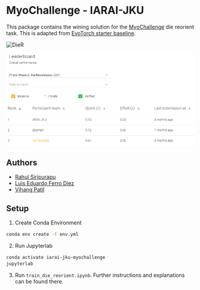 # MyoChallenge - IARAI-JKU
This package contains the wining solution for the [MyoChallenge](https://sites.google.com/view/myochallenge/myochallenge) die reorient task. This is adapted from [EvoTorch starter baseline](https://github.com/nnaisense/evotorch-myosuite-starter).

![DieR](./media/die_init_diff100.gif)

![LeadB](./media/leaderboard.png)

## Authors
- [Rahul Siripurapu](https://github.com/rahulsiripurapu)
- [Luis Eduardo Ferro Diez](https://github.com/Ohtar10)
- [Vihang Patil](https://github.com/vihangp)

## Setup
1. Create Conda Environment
```bash
conda env create -f env.yml
```

2. Run Jupyterlab
```bash
conda activate iarai-jku-myochallenge
jupyterlab
```

3. Run `train_die_reorient.ipynb`. Further instructions and explanations can be found there.

